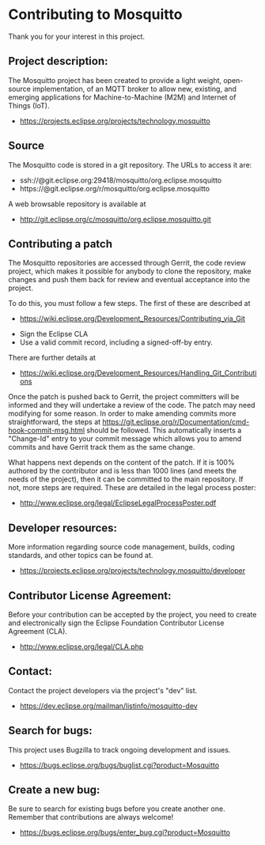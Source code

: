 Contributing to Mosquitto
=========================

Thank you for your interest in this project.

Project description:
--------------------

The Mosquitto project has been created to provide a light weight, open-source
implementation, of an MQTT broker to allow new, existing, and emerging
applications for Machine-to-Machine (M2M) and Internet of Things (IoT).

- <https://projects.eclipse.org/projects/technology.mosquitto>


Source
------

The Mosquitto code is stored in a git repository. The URLs to access it are:

- ssh://<username>@git.eclipse.org:29418/mosquitto/org.eclipse.mosquitto
- https://<username>@git.eclipse.org/r/mosquitto/org.eclipse.mosquitto

A web browsable repository is available at

- <http://git.eclipse.org/c/mosquitto/org.eclipse.mosquitto.git>

Contributing a patch
--------------------

The Mosquitto repositories are accessed through Gerrit, the code review
project, which makes it possible for anybody to clone the repository, make
changes and push them back for review and eventual acceptance into the project.

To do this, you must follow a few steps. The first of these are described at

- <https://wiki.eclipse.org/Development_Resources/Contributing_via_Git>

* Sign the Eclipse CLA
* Use a valid commit record, including a signed-off-by entry.

There are further details at

- <https://wiki.eclipse.org/Development_Resources/Handling_Git_Contributions>

Once the patch is pushed back to Gerrit, the project committers will be
informed and they will undertake a review of the code. The patch may need
modifying for some reason. In order to make amending commits more
straightforward, the steps at
<https://git.eclipse.org/r/Documentation/cmd-hook-commit-msg.html> should be
followed. This automatically inserts a "Change-Id" entry to your commit message
which allows you to amend commits and have Gerrit track them as the same
change.

What happens next depends on the content of the patch. If it is 100% authored
by the contributor and is less than 1000 lines (and meets the needs of the
project), then it can be committed to the main repository. If not, more steps
are required. These are detailed in the legal process poster:

- <http://www.eclipse.org/legal/EclipseLegalProcessPoster.pdf>

Developer resources:
--------------------

More information regarding source code management, builds, coding standards,
and other topics can be found at.

- <https://projects.eclipse.org/projects/technology.mosquitto/developer>


Contributor License Agreement:
------------------------------

Before your contribution can be accepted by the project, you need to create and
electronically sign the Eclipse Foundation Contributor License Agreement (CLA).

- <http://www.eclipse.org/legal/CLA.php>


Contact:
--------

Contact the project developers via the project's "dev" list.

- <https://dev.eclipse.org/mailman/listinfo/mosquitto-dev>


Search for bugs:
----------------

This project uses Bugzilla to track ongoing development and issues.

- <https://bugs.eclipse.org/bugs/buglist.cgi?product=Mosquitto>

Create a new bug:
-----------------

Be sure to search for existing bugs before you create another one. Remember that contributions are always welcome!

- <https://bugs.eclipse.org/bugs/enter_bug.cgi?product=Mosquitto>
